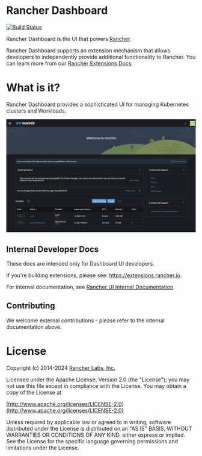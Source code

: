 # Rancher Dashboard
[![Build Status](http://drone-publish.rancher.io/api/badges/rancher/dashboard/status.svg)](http://drone-publish.rancher.io/rancher/dashboard)

Rancher Dashboard is the UI that powers [Rancher](https://www.rancher.com/products/rancher).

Rancher Dashboard supports an extension mechanism that allows developers to independently provide additional functionality to Rancher. You can learn more from our [Rancher Extensions Docs](https://extensions.rancher.io).

# What is it?

Rancher Dashboard provides a sophisticated UI for managing Kubernetes clusters and Workloads.

<img src="docusaurus/docs/internal/getting-started/screenshots/home.png" />

## Internal Developer Docs

These docs are intended only for Dashboard UI developers.

If you're building extensions, please see: https://extensions.rancher.io.

For internal documentation, see [Rancher UI Internal Documentation](https://extensions.rancher.io/internal/docs).

## Contributing

We welcome external contributions - please refer to the internal documentation above.

License
=======
Copyright (c) 2014-2024 [Rancher Labs, Inc.](http://rancher.com)

Licensed under the Apache License, Version 2.0 (the "License");
you may not use this file except in compliance with the License.
You may obtain a copy of the License at

[http://www.apache.org/licenses/LICENSE-2.0](http://www.apache.org/licenses/LICENSE-2.0)

Unless required by applicable law or agreed to in writing, software
distributed under the License is distributed on an "AS IS" BASIS,
WITHOUT WARRANTIES OR CONDITIONS OF ANY KIND, either express or implied.
See the License for the specific language governing permissions and
limitations under the License.
